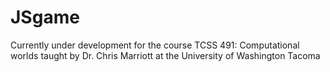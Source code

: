 # JSgame
Currently under development for the course TCSS 491: Computational worlds
taught by Dr. Chris Marriott at the University of Washington Tacoma